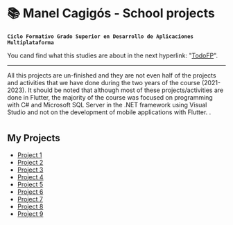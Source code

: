 # 📚 Manel Cagigós - School projects

**`Ciclo Formativo Grado Superior en Desarrollo de Aplicaciones Multiplataforma`**

You cand find what this studies are about in the next hyperlink: "<a href="https://www.todofp.es/que-estudiar/loe/informatica-comunicaciones/des-aplicaciones-multiplataforma.html" target="_blank">TodoFP</a>".

---

All this projects are un-finished and they are not even half of the projects and activities that we have done during the two years of the course (2021-2023).
It should be noted that although most of these projects/activities are done in Flutter, the majority of the course was focused on programming with C# and Microsoft SQL Server in the .NET framework using Visual Studio and not on the development of mobile applications with Flutter. .

#

## My Projects

- [Project 1](https://github.com/manelcagigos/Sprint4-Grupo4)
- [Project 2](https://github.com/manelcagigos/Aplicacion-Bloc-de-Notas-Flutter)
- [Project 3](https://github.com/manelcagigos/Flutter-pelis_api_master)
- [Project 4](https://github.com/manelcagigos/Proyecto-SecureCode)
- [Project 5](https://github.com/manelcagigos/Flutter-digimon_app-master-main)
- [Project 6](https://github.com/manelcagigos/Flutter-Api-to-Sql-Lite)
- [Project 7](https://github.com/manelcagigos/Flutter-Dart)
- [Project 8](https://github.com/manelcagigos/Sprint3-Simps)
- [Project 9](https://github.com/manelcagigos/Sprint-1-M13)
